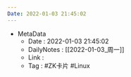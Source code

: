 ```yaml
---
Date: 2022-01-03 21:45:02
---
```

- MetaData
	- Date : 2022-01-03 21:45:02
	- DailyNotes : [[2022-01-03_周一]]
	- Link : 
	- Tag : #ZK卡片 #Linux 